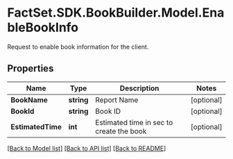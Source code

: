 # FactSet.SDK.BookBuilder.Model.EnableBookInfo
Request to enable book information for the client.

## Properties

Name | Type | Description | Notes
------------ | ------------- | ------------- | -------------
**BookName** | **string** | Report Name | [optional] 
**BookId** | **string** | Book ID | [optional] 
**EstimatedTime** | **int** | Estimated time in sec to create the book | [optional] 

[[Back to Model list]](../README.md#documentation-for-models) [[Back to API list]](../README.md#documentation-for-api-endpoints) [[Back to README]](../README.md)

